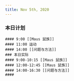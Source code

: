 ```yaml
---
title: Nov 5th, 2020
---
```

### 本日计划
    #### 9:00 [[Maus 鼠族]]
    #### 11:00 运动
    #### 14:00 [[问题与方法]]
    ### 本日实际
    #### 9:00-10:15 [[Maus 鼠族]]
    #### 12:00-12:45 [[Maus 鼠族]]
    #### 14:00-16:30 [[问题与方法]]
    ####
##
